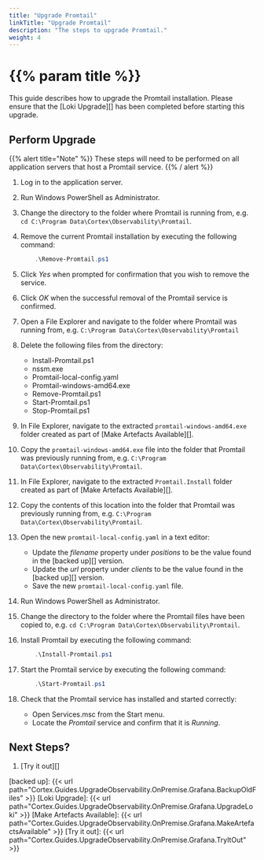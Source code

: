 ```yaml
---
title: "Upgrade Promtail"
linkTitle: "Upgrade Promtail"
description: "The steps to upgrade Promtail."
weight: 4
---
```


# {{% param title %}}

This guide describes how to upgrade the Promtail installation. Please ensure that the [Loki Upgrade][] has been completed before starting this upgrade.

## Perform Upgrade

{{% alert title="Note" %}}
These steps will need to be performed on all application servers that host a Promtail service.
{{% / alert %}}

1. Log in to the application server.
1. Run Windows PowerShell as Administrator.
1. Change the directory to the folder where Promtail is running from, e.g. `cd C:\Program Data\Cortex\Observability\Promtail`.
1. Remove the current Promtail installation by executing the following command:

    ``` powershell
        .\Remove-Promtail.ps1
    ```

1. Click *Yes* when prompted for confirmation that you wish to remove the service.
1. Click *OK* when the successful removal of the Promtail service is confirmed.
1. Open a File Explorer and navigate to the folder where Promtail was running from, e.g. `C:\Program Data\Cortex\Observability\Promtail`
1. Delete the following files from the directory:

    * Install-Promtail.ps1
    * nssm.exe
    * Promtail-local-config.yaml
    * Promtail-windows-amd64.exe
    * Remove-Promtail.ps1
    * Start-Promtail.ps1
    * Stop-Promtail.ps1

1. In File Explorer, navigate to the extracted `promtail-windows-amd64.exe` folder created as part of [Make Artefacts Available][].
1. Copy the `promtail-windows-amd64.exe` file into the folder that Promtail was previously running from, e.g. `C:\Program Data\Cortex\Observability\Promtail`.
1. In File Explorer, navigate to the extracted `Promtail.Install` folder created as part of [Make Artefacts Available][].
1. Copy the contents of this location into the folder that Promtail was previously running from, e.g. `C:\Program Data\Cortex\Observability\Promtail`.
1. Open the new `promtail-local-config.yaml` in a text editor:

    * Update the *filename* property under *positions* to be the value found in the [backed up][] version.
    * Update the *url* property under *clients* to be the value found in the [backed up][] version.
    * Save the new `promtail-local-config.yaml` file.

1. Run Windows PowerShell as Administrator.
1. Change the directory to the folder where the Promtail files have been copied to, e.g. `cd C:\Program Data\Cortex\Observability\Promtail`.
1. Install Promtail by executing the following command:

    ``` powershell
        .\Install-Promtail.ps1
    ```

1. Start the Promtail service by executing the following command:

    ``` powershell
        .\Start-Promtail.ps1
    ```

1. Check that the Promtail service has installed and started correctly:
    * Open Services.msc from the Start menu.
    * Locate the *Promtail* service and confirm that it is *Running*.

## Next Steps?

1. [Try it out][]

[backed up]: {{< url path="Cortex.Guides.UpgradeObservability.OnPremise.Grafana.BackupOldFiles" >}}
[Loki Upgrade]: {{< url path="Cortex.Guides.UpgradeObservability.OnPremise.Grafana.UpgradeLoki" >}}
[Make Artefacts Available]: {{< url path="Cortex.Guides.UpgradeObservability.OnPremise.Grafana.MakeArtefactsAvailable" >}}
[Try it out]: {{< url path="Cortex.Guides.UpgradeObservability.OnPremise.Grafana.TryItOut" >}}
